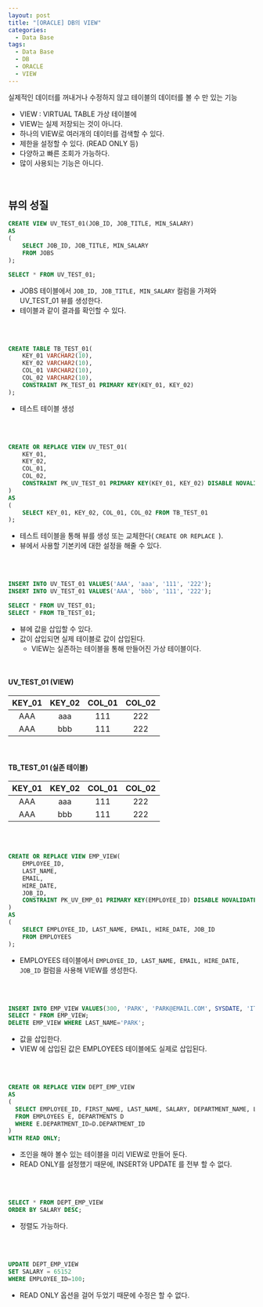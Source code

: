 ```yaml
---
layout: post
title: "[ORACLE] DB의 VIEW"
categories:
  - Data Base
tags:
  - Data Base
  - DB
  - ORACLE
  - VIEW
---
```


실제적인 데이터를 꺼내거나 수정하지 않고 테이블의 데이터를 볼 수 만 있는 기능

- VIEW : VIRTUAL TABLE 가상 테이블에
- VIEW는 실제 저장되는 것이 아니다.
- 하나의 VIEW로 여러개의 데이터를 검색할 수 있다.
- 제한을 설정할 수 있다. (READ ONLY 등)
- 다양하고 빠른 조회가 가능하다.
- 많이 사용되는 기능은 아니다.



<br>



## 뷰의 성질

```sql
CREATE VIEW UV_TEST_01(JOB_ID, JOB_TITLE, MIN_SALARY)
AS
(
    SELECT JOB_ID, JOB_TITLE, MIN_SALARY
    FROM JOBS
);

SELECT * FROM UV_TEST_01;
```

- JOBS 테이블에서 ```JOB_ID, JOB_TITLE, MIN_SALARY``` 컬럼을 가져와 UV_TEST_01 뷰를 생성한다.
- 테이블과 같이 결과를 확인할 수 있다.

<br>
<br>

```sql
CREATE TABLE TB_TEST_01(
    KEY_01 VARCHAR2(10),
    KEY_02 VARCHAR2(10),
    COL_01 VARCHAR2(10),
    COL_02 VARCHAR2(10),
    CONSTRAINT PK_TEST_01 PRIMARY KEY(KEY_01, KEY_02)
);
```

- 테스트 테이블 생성

<br><br>

```sql
CREATE OR REPLACE VIEW UV_TEST_01(
    KEY_01,
    KEY_02,
    COL_01,
    COL_02,
    CONSTRAINT PK_UV_TEST_01 PRIMARY KEY(KEY_01, KEY_02) DISABLE NOVALIDATE
)
AS
(
    SELECT KEY_01, KEY_02, COL_01, COL_02 FROM TB_TEST_01
);
```

- 테스트 테이블을 통해 뷰를 생성 또는 교체한다( ```CREATE OR REPLACE ```).
- 뷰에서 사용할 기본키에 대한 설정을 해줄 수 있다.

<br><br>

```sql
INSERT INTO UV_TEST_01 VALUES('AAA', 'aaa', '111', '222');
INSERT INTO UV_TEST_01 VALUES('AAA', 'bbb', '111', '222');

SELECT * FROM UV_TEST_01;
SELECT * FROM TB_TEST_01;
```

- 뷰에 값을 삽입할 수 있다.
- 값이 삽입되면 실제 테이블로 값이 삽입된다.
  - VIEW는 실존하는 테이블을 통해 만들어진 가상 테이블이다.

<br>

#### UV_TEST_01 (VIEW)

| KEY_01 | KEY_02 | COL_01 | COL_02 |
| :----: | :----: | :----: | :----: |
|  AAA   |  aaa   |  111   |  222   |
|  AAA   |  bbb   |  111   |  222   |

<br>

#### TB_TEST_01 (실존 테이블)

| KEY_01 | KEY_02 | COL_01 | COL_02 |
| :----: | :----: | :----: | :----: |
|  AAA   |  aaa   |  111   |  222   |
|  AAA   |  bbb   |  111   |  222   |

<br><br>

```sql
CREATE OR REPLACE VIEW EMP_VIEW(
    EMPLOYEE_ID,
    LAST_NAME,
    EMAIL,
    HIRE_DATE,
    JOB_ID,
    CONSTRAINT PK_UV_EMP_01 PRIMARY KEY(EMPLOYEE_ID) DISABLE NOVALIDATE
)
AS
(
    SELECT EMPLOYEE_ID, LAST_NAME, EMAIL, HIRE_DATE, JOB_ID
    FROM EMPLOYEES
);
```

- EMPLOYEES 테이블에서 ```EMPLOYEE_ID, LAST_NAME, EMAIL, HIRE_DATE, JOB_ID``` 컬럼을 사용해 VIEW를 생성한다.

<br><br>

```sql
INSERT INTO EMP_VIEW VALUES(300, 'PARK', 'PARK@EMAIL.COM', SYSDATE, 'IT_PROG');
SELECT * FROM EMP_VIEW;
DELETE EMP_VIEW WHERE LAST_NAME='PARK';
```

- 값을 삽입한다.
- VIEW 에 삽입된 값은 EMPLOYEES 테이블에도 실제로 삽입된다.

<br><br>



```sql
CREATE OR REPLACE VIEW DEPT_EMP_VIEW
AS
(
  SELECT EMPLOYEE_ID, FIRST_NAME, LAST_NAME, SALARY, DEPARTMENT_NAME, LOCATION_ID
  FROM EMPLOYEES E, DEPARTMENTS D
  WHERE E.DEPARTMENT_ID=D.DEPARTMENT_ID
)
WITH READ ONLY;
```

- 조인을 해야 볼수 있는 테이블을 미리 VIEW로 만들어 둔다.
- READ ONLY를 설정했기 때문에, INSERT와 UPDATE 를 전부 할 수 없다.

<br><br>

```sql
SELECT * FROM DEPT_EMP_VIEW
ORDER BY SALARY DESC;
```

- 정렬도 가능하다.

<br><br>

```sql
UPDATE DEPT_EMP_VIEW
SET SALARY = 65152
WHERE EMPLOYEE_ID=100;
```

- READ ONLY 옵션을 걸어 두었기 때문에 수정은 할 수 없다.

<br><br>
